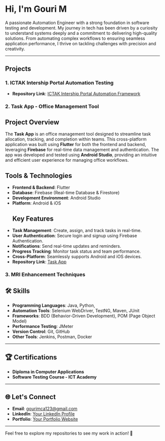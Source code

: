 # Hi, I'm Gouri M  

A passionate Automation Engineer with a strong foundation in software testing and development. My journey in tech has been driven by a curiosity to understand systems deeply and a commitment to delivering high-quality solutions. From automating complex workflows to ensuring seamless application performance, I thrive on tackling challenges with precision and creativity.

---


## Projects

### 1. **ICTAK Intership Portal Automation Testing**

- **Repository Link**: [ICTAK Intership Portal Automation Framework](https://github.com/SubinSB007/GroupOne.git)


### 2.  Task App - Office Management Tool 
## Project Overview
The **Task App** is an office management tool designed to streamline task allocation, tracking, and completion within teams. This cross-platform application was built using **Flutter** for both the frontend and backend, leveraging **Firebase** for real-time data management and authentication. The app was developed and tested using **Android Studio**, providing an intuitive and efficient user experience for managing office workflows.
##  Tools & Technologies
- **Frontend & Backend**: Flutter  
- **Database**: Firebase (Real-time Database & Firestore)  
- **Development Environment**: Android Studio  
- **Platform**: Android & iOS
  ## Key Features
- **Task Management**: Create, assign, and track tasks in real-time.  
- **User Authentication**: Secure login and signup using Firebase Authentication.  
- **Notifications**: Send real-time updates and reminders.  
- **Progress Tracking**: Monitor task status and team performance.  
- **Cross-Platform**: Seamlessly supports Android and iOS devices.
-  **Repository Link**: [Task App ](https://github.com/originimpact/task_app_flutter.git)

  ### 3. MRI Enhancement Techniques
  
## 🛠️ Skills
- **Programming Languages**: Java, Python, 
- **Automation Tools**: Selenium WebDriver, TestNG, Maven, JUnit
- **Frameworks**: BDD (Behavior-Driven Development), POM (Page Object Model)
- **Performance Testing**: JMeter
- **Version Control**: Git, GitHub
- **Other Tools**: Jenkins, Postman, Docker

---

## 🏆 Certifications
- **Diploma in Computer Applications**
- **Software Testing Course - ICT Academy**

---

## 🌐 Let's Connect
- **Email**: [gourimca123@gmail.com](mailto:gourimca123@gmail.com)
- **LinkedIn**: [Your LinkedIn Profile](#)
- **Portfolio**: [Your Portfolio Website](#)

---

Feel free to explore my repositories to see my work in action! 🚀
